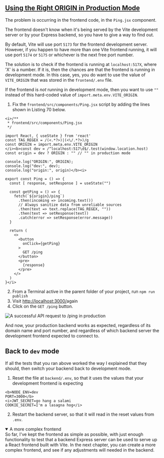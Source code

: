 <!-- Using the Right ORIGIN -->
<section
  id="using-the-right-origin"
  aria-labelledby="using-the-right-origin"
  data-item="The Right ORIGIN"
>
  <h2><a href="#using-the-right-origin">Using the Right ORIGIN in Production Mode</a></h2>

The problem is occurring in the frontend code, in the `Ping.jsx` component.

The frontend doesn't know when it's being served by the Vite development server or by your Express backend, so you have to give a way to find out.

By default, Vite will use port `5173` for the frontend development server. However, if you happen to have more than one Vite frontend running, it will use port `5174` or `5175` or whichever is the next free port number.

The solution is to check if the frontend is running at `localhost:517X`, where 'X' is a number. If it is, then the chances are that the frontend is running in development mode. In this case, yes, you do want to use the value of `VITE_ORIGIN` that was stored in the `frontend/.env` file. 

If the frontend is _not_ running in development mode, then you want to use `""` instead of this hard-coded value of `import.meta.env.VITE_ORIGIN`.

1. Fix the `frontend/src/components/Ping.jsx` script by adding the lines shown in Listing 70 below.

```js-
<i>/**
 * frontend/src/components/Ping.jsx
 */

import React, { useState } from 'react'
const TAG_REGEX = /(<.*?>)|(<\/.*?>)/g
const ORIGIN = import.meta.env.VITE_ORIGIN
</i><b>const dev = /^localhost:517\d$/.test(window.location.host)
const origin = dev ? ORIGIN : "" // "" in production mode

console.log("ORIGIN:", ORIGIN);
console.log("dev:", dev);
console.log("origin:", origin)</b><i>

export const Ping = () => {
  const [ response, setResponse ] = useState("")

  const getPing = () => {
    fetch(`${origin}/ping`)
      .then(incoming => incoming.text())
      // Always sanitize data from unreliable sources
      .then(text => text.replace(TAG_REGEX, ""))
      .then(text => setResponse(text))
      .catch(error => setResponse(error.message))
  }

  return (
    <>
      <button
        onClick={getPing}
      >
        GET /ping
      </button>
      <pre>
        {response}
      </pre>
    </>
  )
}</i>
```

2. From a Terminal active in the parent folder of your project, run `npm run publish`
3. Visit  [http://localhost:3000/](http://localhost:3000/)again
4. Click on the `GET /ping` button.

![A successful API request to `/ping` in production](images/pingSuccess.webp)


And now, your production backend works as expected, regardless of its domain name and port number, and regardless of which backend server the development frontend expected to connect to.

## Back to `dev` mode

If all the tests that you ran above worked the way I explained that they should, then switch your backend back to development mode.

1. Reset the file at `backend/.env`, so that it uses the values that your development frontend is expecting

```bash-
<b>NODE_ENV=dev
PORT=3000</b>
<i>JWT_SECRET=go hang a salami
COOKIE_SECRET=I'm a lasagna hog</i>
```


2. Restart the backend server, so that it will read in the reset values from `.env`.

<details class="pivot" open>
<summary>A more complex frontend</summary>
So far, I've kept the frontend as simple as possible, with just enough functionality to test that a backend Express server can be used to serve up a React frontend built with Vite. In the next chapter, you can create a more complex frontend, and see if any adjustments will needed in the backend.

</details>

</section>